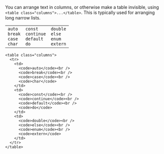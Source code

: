 You can arrange text in columns, or otherwise make a table invisible, using
`<table class="columns">...</table>`. This is typically used for arranging
long narrow lists.

<table class="columns">
  <tr>
    <td>
      <code>auto</code><br />
      <code>break</code><br />
      <code>case</code><br />
      <code>char</code>
    </td>
    <td>
      <code>const</code><br />
      <code>continue</code><br />
      <code>default</code><br />
      <code>do</code>
    </td>
    <td>
      <code>double</code><br />
      <code>else</code><br />
      <code>enum</code><br />
      <code>extern</code>
    </td>
  </tr>
</table>

    <table class="columns">
      <tr>
        <td>
          <code>auto</code><br />
          <code>break</code><br />
          <code>case</code><br />
          <code>char</code>
        </td>
        <td>
          <code>const</code><br />
          <code>continue</code><br />
          <code>default</code><br />
          <code>do</code>
        </td>
        <td>
          <code>double</code><br />
          <code>else</code><br />
          <code>enum</code><br />
          <code>extern</code>
        </td>
      </tr>
    </table>
